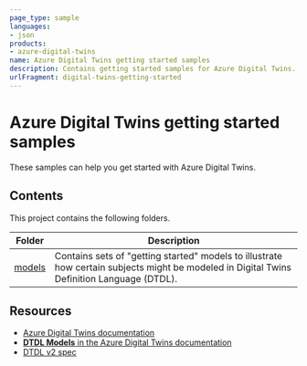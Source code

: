 ```yaml
---
page_type: sample
languages:
- json
products:
- azure-digital-twins
name: Azure Digital Twins getting started samples
description: Contains getting started samples for Azure Digital Twins.
urlFragment: digital-twins-getting-started
---
```


# Azure Digital Twins getting started samples

These samples can help you get started with Azure Digital Twins.

## Contents

This project contains the following folders.

| Folder | Description |
| --- | --- |
| [models](/models) | Contains sets of "getting started" models to illustrate how certain subjects might be modeled in Digital Twins Definition Language (DTDL). |

## Resources

- [Azure Digital Twins documentation](https://docs.microsoft.com/azure/digital-twins/)
- [**DTDL Models** in the Azure Digital Twins documentation](https://docs.microsoft.com/azure/digital-twins/concepts-models)
- [DTDL v2 spec](https://github.com/Azure/opendigitaltwins-dtdl/blob/master/DTDL/v2/dtdlv2.md)
